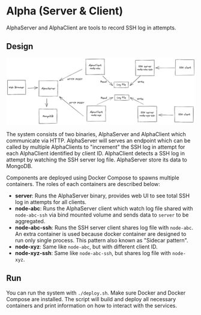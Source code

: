 # Alpha (Server & Client)

AlphaServer and AlphaClient are tools to record SSH log in attempts.

## Design

![Diagram](/docs/diagram.png)

The system consists of two binaries, AlphaServer and AlphaClient which communicate via HTTP. AlphaServer will serves an endpoint which can be called by multiple AlphaClients to "increment" the SSH log in attempt for each AlphaClient identified by client ID. AlphaClient detects a SSH log in attempt by watching the SSH server log file. AlphaServer store its data to MongoDB.

Components are deployed using Docker Compose to spawns multiple containers. The roles of each containers are described below:
- **server**: Runs the AlphaServer binary, provides web UI to see total SSH log in attempts for all clients.
- **node-abc**: Runs the AlphaServer client which watch log file shared with `node-abc-ssh` via bind mounted volume and sends data to `server` to be aggregated.
- **node-abc-ssh**: Runs the SSH server client shares log file with `node-abc`. An extra container is used because docker container are designed to run only single process. This pattern also known as "Sidecar pattern".
- **node-xyz**: Same like `node-abc`, but with different client ID.
- **node-xyz-ssh**: Same like `node-abc-ssh`, but shares log file with `node-xyz`.

## Run

You can run the system with `./deploy.sh`. Make sure Docker and Docker Compose are installed. The script will build and deploy all necessary containers and print information on how to interact with the services.
